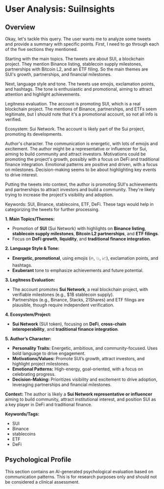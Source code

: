 # User Analysis: SuiInsights

## Overview

<think>
Okay, let's tackle this query. The user wants me to analyze some tweets and provide a summary with specific points. First, I need to go through each of the five sections they mentioned.

Starting with the main topics. The tweets are about SUI, a blockchain project. They mention Binance listing, stablecoin supply milestones, partnerships with Bitcoin L2, and an ETF filing. So the main themes are SUI's growth, partnerships, and financial milestones.

Next, language style and tone. The tweets use emojis, exclamation points, and hashtags. The tone is enthusiastic and promotional, aiming to attract attention and highlight achievements.

Legitness evaluation. The account is promoting SUI, which is a real blockchain project. The mentions of Binance, partnerships, and ETFs seem legitimate, but I should note that it's a promotional account, so not all info is verified.

Ecosystem: Sui Network. The account is likely part of the Sui project, promoting its developments.

Author's character. The communication is energetic, with lots of emojis and excitement. The author might be a representative or influencer for Sui, aiming to build community and attract investors. Motivations could be promoting the project's growth, possibly with a focus on DeFi and traditional finance integration. Emotional patterns are positive and driven, with a focus on milestones. Decision-making seems to be about highlighting key events to drive interest.

Putting the tweets into context, the author is promoting SUI's achievements and partnerships to attract investors and build a community. They're likely trying to increase the project's visibility and adoption.

Keywords: SUI, Binance, stablecoins, ETF, DeFi. These tags would help in categorizing the tweets for further processing.
</think>

**1. Main Topics/Themes:**  
- Promotion of **SUI** (Sui Network) with highlights on **Binance listing**, **stablecoin supply milestones**, **Bitcoin L2 partnerships**, and **ETF filings**.  
- Focus on **DeFi growth**, **liquidity**, and **traditional finance integration**.  

**2. Language Style & Tone:**  
- **Energetic, promotional**, using emojis (🔥, 💥, 📈), exclamation points, and hashtags.  
- **Exuberant** tone to emphasize achievements and future potential.  

**3. Legitness Evaluation:**  
- The account promotes **Sui Network**, a real blockchain project, with verifiable milestones (e.g., $1B stablecoin supply).  
- Partnerships (e.g., Binance, Stacks, 21Shares) and ETF filings are plausible, though require independent verification.  

**4. Ecosystem/Project:**  
- **Sui Network** (SUI token), focusing on **DeFi**, **cross-chain interoperability**, and **traditional finance integration**.  

**5. Author’s Character:**  
- **Personality Traits:** Energetic, ambitious, and community-focused. Uses bold language to drive engagement.  
- **Motivations/Values:** Promote SUI’s growth, attract investors, and highlight project milestones.  
- **Emotional Patterns:** High-energy, goal-oriented, with a focus on celebrating progress.  
- **Decision-Making:** Prioritizes visibility and excitement to drive adoption, leveraging partnerships and financial milestones.  

**Context:** The author is likely a **Sui Network representative or influencer** aiming to build community, attract institutional interest, and position SUI as a key player in DeFi and traditional finance.  

**Keywords/Tags:**  
- SUI  
- Binance  
- stablecoins  
- ETF  
- DeFi

## Psychological Profile

This section contains an AI-generated psychological evaluation based on communication patterns. This is for research purposes only and should not be considered a clinical assessment.